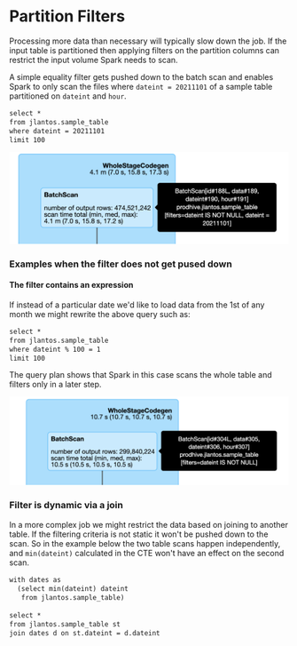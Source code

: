 # Partition Filters

Processing more data than necessary will typically slow down the job. 
If the input table is partitioned then applying filters on the partition columns can restrict the input volume Spark
 needs
 to scan.


A simple equality filter gets pushed down to the batch scan and enables Spark to only scan the files 
where `dateint = 20211101` of a sample table partitioned on `dateint` and `hour`.

```
select *
from jlantos.sample_table
where dateint = 20211101
limit 100
```
![Successful-Filter_Pushdown](../imgs/spark-filter-pushdown-success.png)

### Examples when the filter does not get pused down

#### The filter contains an expression 

If instead of a particular date we'd like to load data from the 1st of any month we might
 rewrite the above query such as:

```
select *
from jlantos.sample_table
where dateint % 100 = 1
limit 100
```

The query plan shows that Spark in this case scans the whole table and filters only in a later step.

![Successful-Filter_Pushdown](../imgs/spark-filter-ignored.png)


### Filter is dynamic via a join

In a more complex job we might restrict the data based on joining to another table. If the filtering criteria is not
 static it won't be pushed down to the scan. So in the example below the two table scans happen independently, and
  `min(dateint)` calculated in the CTE won't have an effect on the second scan.

```
with dates as
  (select min(dateint) dateint
   from jlantos.sample_table)

select *
from jlantos.sample_table st
join dates d on st.dateint = d.dateint
```
